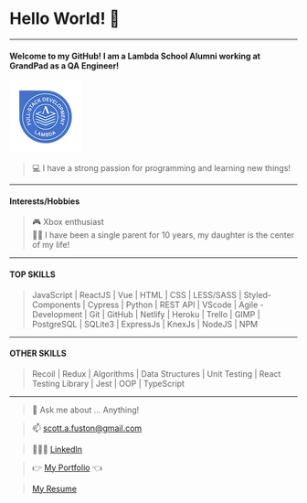 # Hello World! 👋
---
  #### Welcome to my GitHub! I am a Lambda School Alumni working at GrandPad as a QA Engineer!
  ![alt text](https://github.com/fuston05/fuston05/blob/master/full-stack-web-development-technical-interviewing_126.png "Lambda School Endorsement Badge")
  > 💻 I have a strong passion for programming and learning new things!<br>
---
#### Interests/Hobbies
  >  🎮 Xbox enthusiast<br>
    👱‍♀️ I have been a single parent for 10 years, my daughter is the center of my life!
---
#### TOP SKILLS
> JavaScript | ReactJS | Vue | HTML | CSS | LESS/SASS | Styled-Components | Cypress | Python | REST API | VScode | Agile - Development | Git | GitHub | Netlify | Heroku | Trello | GIMP | PostgreSQL | SQLite3 | ExpressJs | KnexJs | NodeJS | NPM
---
#### OTHER SKILLS
> Recoil | Redux | Algorithms | Data Structures | Unit Testing | React Testing Library | Jest | OOP | TypeScript
---
> 💬 Ask me about ... Anything!

> 📫 [scott.a.fuston@gmail.com](scott.a.fuston@gmail.com)
    
> 🙋🏽‍♂️ [LinkedIn](https://www.linkedin.com/in/scott-fuston/)

> 👉 [My Portfolio](https://scottfuston.com/) 👈

> [My Resume](https://docs.google.com/document/d/1H4bAd8P8GZ4yuAOvKbwWI0H7iukQamzsGYYEHGe-3_M/edit?usp=sharing)
